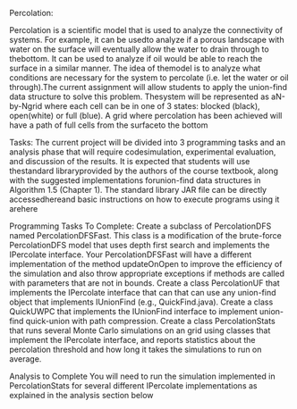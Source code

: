 Percolation:

Percolation is a scientific model that is used to analyze the connectivity of systems. For example, it can be usedto analyze if a porous landscape with water on the surface will eventually allow the water to drain through to thebottom. It can be used to analyze if oil would be able to reach the surface in a similar manner. The idea of themodel is to analyze what conditions are necessary for the system to percolate (i.e. let the water or oil through).The current assignment will allow students to apply the union-find data structure to solve this problem. Thesystem will be represented as aN-by-Ngrid where each cell can be in one of 3 states: blocked (black), open(white) or full (blue). A grid where percolation has been achieved will have a path of full cells from the surfaceto the bottom

Tasks:
The current project will be divided into 3 programming tasks and an analysis phase that will require codesimulation, experimental evaluation, and discussion of the results. It is expected that students will use thestandard libraryprovided by the authors of the course textbook, along with the suggested implementations forunion-find data structures in Algorithm 1.5 (Chapter 1). The standard library JAR file can be directly accessedhereand basic instructions on how to execute programs using it arehere

Programming Tasks To Complete:
Create a subclass of PercolationDFS named PercolationDFSFast.
This class is a modification of the brute-force PercolationDFS model that uses depth first search and implements the IPercolate interface. Your PercolationDFSFast will have a different implementation of the method updateOnOpen to improve the efficiency of the simulation and also throw appropriate exceptions if methods are called with parameters that are not in bounds.
Create a class PercolationUF that implements the IPercolate interface that can that can use any union-find object that implements IUnionFind (e.g., QuickFind.java).
Create a class QuickUWPC that implements the IUnionFind interface to implement union-find quick-union with path compression. 
Create a class PercolationStats that runs several Monte Carlo simulations on an  grid using classes that implement the IPercolate interface, and reports statistics about the percolation threshold and how long it takes the simulations to run on average.

Analysis to Complete
You will need to run the simulation implemented in PercolationStats for several different IPercolate implementations as explained in the analysis section below
